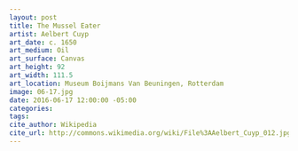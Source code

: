 ```yaml
---
layout: post
title: The Mussel Eater
artist: Aelbert Cuyp
art_date: c. 1650
art_medium: Oil
art_surface: Canvas
art_height: 92
art_width: 111.5
art_location: Museum Boijmans Van Beuningen, Rotterdam
image: 06-17.jpg
date: 2016-06-17 12:00:00 -05:00
categories:
tags:
cite_author: Wikipedia
cite_url: http://commons.wikimedia.org/wiki/File%3AAelbert_Cuyp_012.jpg
---
```

